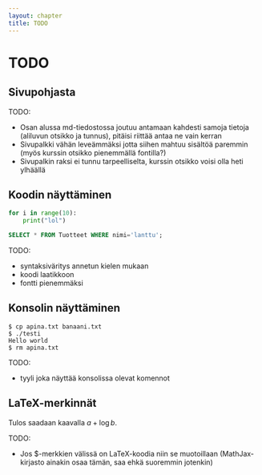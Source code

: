 ```yaml
---
layout: chapter
title: TODO
---
```


# TODO

## Sivupohjasta

TODO:
* Osan alussa md-tiedostossa joutuu antamaan kahdesti samoja tietoja
  (aliluvun otsikko ja tunnus), pitäisi riittää antaa ne vain kerran
* Sivupalkki vähän leveämmäksi jotta siihen mahtuu sisältöä paremmin
  (myös kurssin otsikko pienemmällä fontilla?)
* Sivupalkin raksi ei tunnu tarpeelliselta, kurssin otsikko voisi
  olla heti ylhäällä

## Koodin näyttäminen

```python
for i in range(10):
	print("lol")
```

```sql
SELECT * FROM Tuotteet WHERE nimi='lanttu';
```

TODO:
* syntaksiväritys annetun kielen mukaan
* koodi laatikkoon
* fontti pienemmäksi

## Konsolin näyttäminen

```
$ cp apina.txt banaani.txt
$ ./testi
Hello world
$ rm apina.txt
```

TODO:
* tyyli joka näyttää konsolissa olevat komennot

## LaTeX-merkinnät

Tulos saadaan kaavalla $a+\log b$.

TODO:
* Jos $-merkkien välissä on LaTeX-koodia niin se muotoillaan
  (MathJax-kirjasto ainakin osaa tämän, saa ehkä suoremmin jotenkin)

